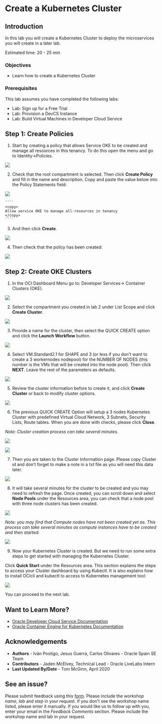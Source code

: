 # Create a Kubernetes Cluster

## Introduction

In this lab you will create a Kubernetes Cluster to deploy the microservices you will create in a later lab.

Estimated time: 20 - 25 min

### Objectives

* Learn how to create a Kubernetes Cluster

### Prerequisites

This lab assumes you have completed the following labs:
* Lab: Sign up for a Free Trial
* Lab: Provision a DevCS Instance
* Lab: Build Virtual Machines in Developer Cloud Service

## **Step 1**: Create Policies

1. Start by creating a policy that allows Service OKE to be created and manage all resources in this tenancy. To do this open the menu and go to Identity-\>Policies.

  ![](./images/image56.png " ")

2. Check that the root compartment is selected. Then click **Create Policy** and fill in the name and description. Copy and paste the value below into the Policy Statements field:

  ![](./images/image68.png " ")

	````
	<copy>
    Allow service OKE to manage all-resources in tenancy
    </copy>
    ````

3. And then click **Create**.

  ![](./images/image57.png " ")

4. Then check that the policy has been created:

  ![](./images/image58.png " ")

## **Step 2**: Create OKE Clusters

1. In the OCI Dashboard Menu go to: Developer Services-\> Container Clusters (OKE).

  ![](./images/image59.png " ")

2. Select the compartment you created in lab 2 under List Scope and click **Create Cluster**.

  ![](./images/image60.png " ")

3. Provide a name for the cluster, then select the QUICK CREATE option and click the **Launch Workflow** button.

  ![](./images/image300.png " ")

4. Select VM.Standard2.1 for SHAPE and 3 (or less if you don't want to create a 3 workernodes nodepool) for the NUMBER OF NODES (this number is the VMs that will be created into the node pool). Then click **NEXT**. Leave the rest of the parameters as defaults.

  ![](./images/image301.png " ")

5. Review the cluster information before to create it, and click **Create Cluster** or back to modify cluster options.

  ![](./images/image302.png " ")

6. The previous QUICK CREATE Option will setup a 3 nodes Kubernetes Cluster with predefined Virtual Cloud Network, 3 Subnets, Security Lists, Route tables. When you are done with checks, please click **Close**.

  *Note: Cluster creation process can take several minutes.*

  ![](./images/image303.png " ")

  ![](./images/image64.png " ")

7. Then you are taken to the Cluster Information page. Please copy Cluster id and don’t forget to make a note in a txt file as you will need this data later.

  ![](./images/image65.png " ")

8. It will take several minutes for the cluster to be created and you may need to refresh the page. Once created, you can scroll down and select **Node Pools** under the Resources area, you can check that a node pool with three node clusters has been created.

  ![](./images/image66.png " ")

  *Note: you may find that Compute nodes have not been created yet as. This process can take several minutes as compute instances have to be created and then started:*

  ![](./images/image67.png " ")

9. Now your Kubernetes Cluster is created. But we need to run some extra steps to get started with managing the Kubernetes Cluster.

  Click **Quick Start** under the Resources area. This section explains the steps to access your Cluster dashboard by using Kubectl. It is also explains how to install OCIcli and kubectl to access to Kubernetes management tool:

  ![](./images/image310.png " ")

  You can proceed to the next lab.

## Want to Learn More?

* [Oracle Developer Cloud Service Documentation](https://docs.oracle.com/en/cloud/paas/developer-cloud/index.html)
* [Oracle Container Engine for Kubernetes Documentation](https://docs.cloud.oracle.com/en-us/iaas/Content/ContEng/Concepts/contengoverview.htm)

## Acknowledgements
* **Authors** -  Iván Postigo, Jesus Guerra, Carlos Olivares - Oracle Spain SE Team
* **Contributors** - Jaden McElvey, Technical Lead - Oracle LiveLabs Intern
* **Last Updated By/Date** - Tom McGinn, April 2020

## See an issue?
Please submit feedback using this [form](https://apexapps.oracle.com/pls/apex/f?p=133:1:::::P1_FEEDBACK:1). Please include the *workshop name*, *lab* and *step* in your request.  If you don't see the workshop name listed, please enter it manually. If you would like us to follow up with you, enter your email in the *Feedback Comments* section. Please include the workshop name and lab in your request.
